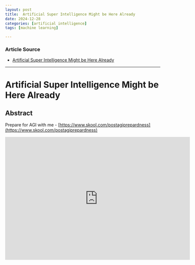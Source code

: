 ```yaml
---
layout: post
title:  Artificial Super Intelligence Might be Here Already
date: 2024-12-28
categories: [artificial intelligence]
tags: [machine learning]

---
```


### Article Source


* [Artificial Super Intelligence Might be Here Already](https://www.youtube.com/watch?v=-39BfBtrhHA)

---


# Artificial Super Intelligence Might be Here Already

## Abstract

Prepare for AGI with me - [https://www.skool.com/postagiprepardness](https://www.skool.com/postagiprepardness) 

<iframe width="600" height="400" src="https://www.youtube.com/embed/ILTt1VwHLFE?si=w38wHelM45apqn5B" title="YouTube video player" frameborder="0" allow="accelerometer; autoplay; clipboard-write; encrypted-media; gyroscope; picture-in-picture; web-share" referrerpolicy="strict-origin-when-cross-origin" allowfullscreen></iframe>